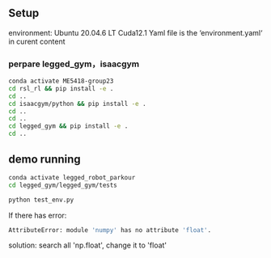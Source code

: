 ## Setup

environment: Ubuntu 20.04.6 LT Cuda12.1
Yaml file is the ‘environment.yaml‘ in curent content

### perpare legged_gym，isaacgym

```sh
conda activate ME5418-group23
cd rsl_rl && pip install -e .
cd .. 
cd isaacgym/python && pip install -e .
cd .. 
cd ..
cd legged_gym && pip install -e .
cd ..
```

## demo running

```sh
conda activate legged_robot_parkour
cd legged_gym/legged_gym/tests

python test_env.py
```

If there has error:
```sh
AttributeError: module 'numpy' has no attribute 'float'.
```

solution: search all 'np.float', change it to 'float'

